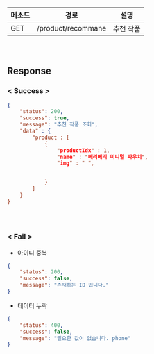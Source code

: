 ### ㅤ

| 메소드 | 경로                                        | 설명      |
| ------ | ------------------------------------------- | --------- |
| GET    | /product/recommane| 추천 작품|


#### ㅤ
## Response

### < Success >
```json
{
    "status": 200,
    "success": true,
    "message": "추천 작품 조회",
    "data" : {
        "product : [
            {
                "productIdx" : 1,
                "name" : "베리베리 미니멀 파우치",
                "img" : " ",
                

            }
        ]
    }
}
```

#### ㅤ
### < Fail >

- 아이디 중복

```json
{
    "status": 200,
    "success": false,
    "message": "존재하는 ID 입니다."
}
```


- 데이터 누락 
```json
{
    "status": 400,
    "success": false,
    "message": "필요한 값이 없습니다. phone"
}
```
### ㅤ
### ㅤ